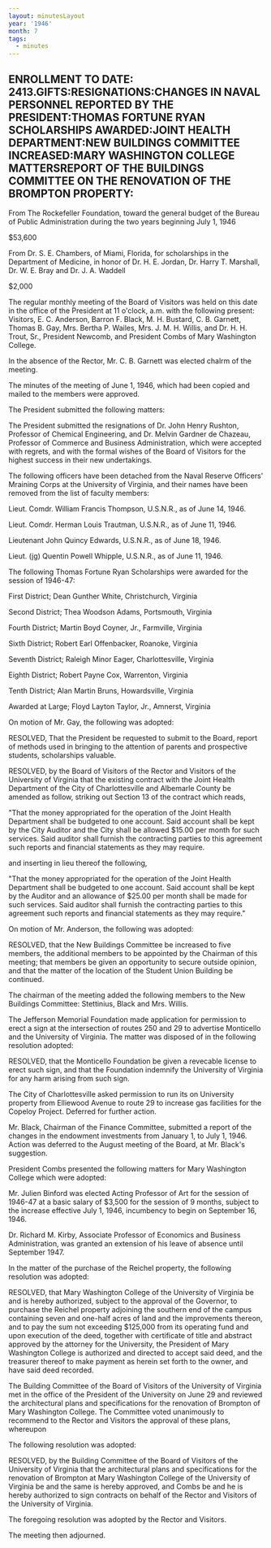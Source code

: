 ```yaml
---
layout: minutesLayout
year: '1946'
month: 7
tags:
  - minutes
---
```

ENROLLMENT TO DATE: 2413.GIFTS:RESIGNATIONS:CHANGES IN NAVAL PERSONNEL REPORTED BY THE PRESIDENT:THOMAS FORTUNE RYAN SCHOLARSHIPS AWARDED:JOINT HEALTH DEPARTMENT:NEW BUILDINGS COMMITTEE INCREASED:MARY WASHINGTON COLLEGE MATTERSREPORT OF THE BUILDINGS COMMITTEE ON THE RENOVATION OF THE BROMPTON PROPERTY:
----------------------------------------------------------------------------------------------------------------------------------------------------------------------------------------------------------------------------------------------------------------------------------------------------------------

From The Rockefeller Foundation, toward the general budget of the Bureau of Public Administration during the two years beginning July 1, 1946

$53,600

From Dr. S. E. Chambers, of Miami, Florida, for scholarships in the Department of Medicine, in honor of Dr. H. E. Jordan, Dr. Harry T. Marshall, Dr. W. E. Bray and Dr. J. A. Waddell

$2,000

The regular monthly meeting of the Board of Visitors was held on this date in the office of the President at 11 o'clock, a.m. with the following present: Visitors, E. C. Anderson, Barron F. Black, M. H. Bustard, C. B. Garnett, Thomas B. Gay, Mrs. Bertha P. Wailes, Mrs. J. M. H. Willis, and Dr. H. H. Trout, Sr., President Newcomb, and President Combs of Mary Washington College.

In the absence of the Rector, Mr. C. B. Garnett was elected chalrm of the meeting.

The minutes of the meeting of June 1, 1946, which had been copied and mailed to the members were approved.

The President submitted the following matters:

The President submitted the resignations of Dr. John Henry Rushton, Professor of Chemical Engineering, and Dr. Melvin Gardner de Chazeau, Professor of Commerce and Business Administration, which were accepted with regrets, and with the formal wishes of the Board of Visitors for the highest success in their new undertakings.

The following officers have been detached from the Naval Reserve Officers' Mraining Corps at the University of Virginia, and their names have been removed from the list of faculty members:

Lieut. Comdr. William Francis Thompson, U.S.N.R., as of June 14, 1946.

Lieut. Comdr. Herman Louis Trautman, U.S.N.R., as of June 11, 1946.

Lieutenant John Quincy Edwards, U.S.N.R., as of June 18, 1946.

Lieut. (jg) Quentin Powell Whipple, U.S.N.R., as of June 11, 1946.

The following Thomas Fortune Ryan Scholarships were awarded for the session of 1946-47:

First District; Dean Gunther White, Christchurch, Virginia

Second District; Thea Woodson Adams, Portsmouth, Virginia

Fourth District; Martin Boyd Coyner, Jr., Farmville, Virginia

Sixth District; Robert Earl Offenbacker, Roanoke, Virginia

Seventh District; Raleigh Minor Eager, Charlottesville, Virginia

Eighth District; Robert Payne Cox, Warrenton, Virginia

Tenth District; Alan Martin Bruns, Howardsville, Virginia

Awarded at Large; Floyd Layton Taylor, Jr., Amnerst, Virginia

On motion of Mr. Gay, the following was adopted:

RESOLVED, That the President be requested to submit to the Board, report of methods used in bringing to the attention of parents and prospective students, scholarships valuable.

RESOLVED, by the Board of Visitors of the Rector and Visitors of the University of Virginia that the existing contract with the Joint Health Department of the City of Charlottesville and Albemarle County be amended as follow, striking out Section 13 of the contract which reads,

"That the money appropriated for the operation of the Joint Health Department shall be budgeted to one account. Said account shall be kept by the City Auditor and the City shall be allowed $15.00 per month for such services. Said auditor shall furnish the contracting parties to this agreement such reports and financial statements as they may require.

and inserting in lieu thereof the following,

"That the money appropriated for the operation of the Joint Health Department shall be budgeted to one account. Said account shall be kept by the Auditor and an allowance of $25.00 per month shall be made for such services. Said auditor shall furnish the contracting parties to this agreement such reports and financial statements as they may require."

On motion of Mr. Anderson, the following was adopted:

RESOLVED, that the New Buildings Committee be increased to five members, the additional members to be appointed by the Chairman of this meeting; that members be given an opportunity to secure outside opinion, and that the matter of the location of the Student Union Building be continued.

The chairman of the meeting added the following members to the New Buildings Committee: Stettinius, Black and Mrs. Willis.

The Jefferson Memorial Foundation made application for permission to erect a sign at the intersection of routes 250 and 29 to advertise Monticello and the University of Virginia. The matter was disposed of in the following resolution adopted:

RESOLVED, that the Monticello Foundation be given a revecable license to erect such sign, and that the Foundation indemnify the University of Virginia for any harm arising from such sign.

The City of Charlottesville asked permission to run its on University property from Elliewood Avenue to route 29 to increase gas facilities for the Copeloy Project. Deferred for further action.

Mr. Black, Chairman of the Finance Committee, submitted a report of the changes in the endowment investments from January 1, to July 1, 1946. Action was deferred to the August meeting of the Board, at Mr. Black's suggestion.

President Combs presented the following matters for Mary Washington College which were adopted:

Mr. Julien Binford was elected Acting Professor of Art for the session of 1946-47 at a basic salary of $3,500 for the session of 9 months, subject to the increase effective July 1, 1946, incumbency to begin on September 16, 1946.

Dr. Richard M. Kirby, Associate Professor of Economics and Business Administration, was granted an extension of his leave of absence until September 1947.

In the matter of the purchase of the Reichel property, the following resolution was adopted:

RESOLVED, that Mary Washington College of the University of Virginia be and is hereby authorized, subject to the approval of the Governor, to purchase the Reichel property adjoining the southern end of the campus containing seven and one-half acres of land and the improvements thereon, and to pay the sum not exceeding $125,000 from its operating fund and upon execution of the deed, together with certificate of title and abstract approved by the attorney for the University, the President of Mary Washington College is authorized and directed to accept said deed, and the treasurer thereof to make payment as herein set forth to the owner, and have said deed recorded.

The Building Committee of the Board of Visitors of the University of Virginia met in the office of the President of the University on June 29 and reviewed the architectural plans and specifications for the renovation of Brompton of Mary Washington College. The Committee voted unanimously to recommend to the Rector and Visitors the approval of these plans, whereupon

The following resolution was adopted:

RESOLVED, by the Building Committee of the Board of Visitors of the University of Virginia that the architectural plans and specifications for the renovation of Brompton at Mary Washington College of the University of Virginia be and the same is hereby approved, and Combs be and he is hereby authorized to sign contracts on behalf of the Rector and Visitors of the University of Virginia.

The foregoing resolution was adopted by the Rector and Visitors.

The meeting then adjourned.

